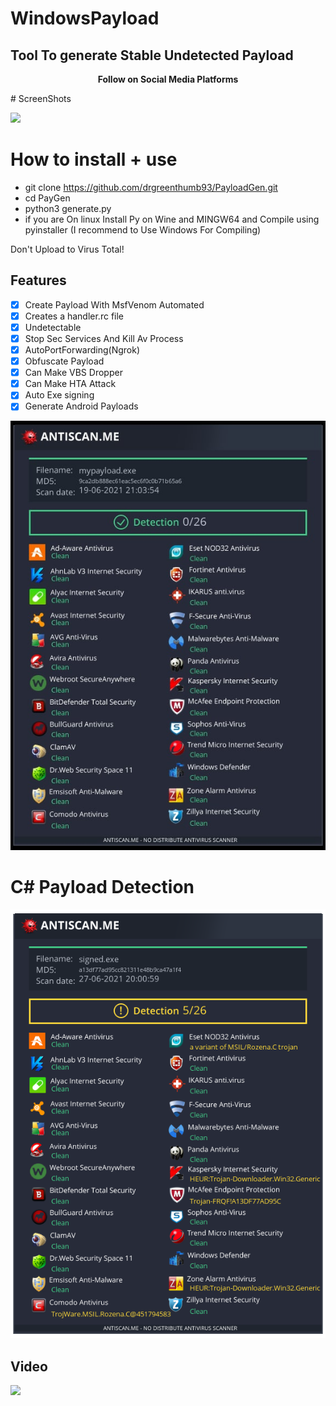 # WindowsPayload 
## Tool To generate Stable Undetected Payload

<p align="center">
  <b> Follow on Social Media Platforms </b>
</p>
# ScreenShots

![](/Screenshot/paygen.png)



# How to install + use
* git clone https://github.com/drgreenthumb93/PayloadGen.git
* cd PayGen
* python3 generate.py
* if you are On linux Install Py on Wine and MINGW64 and Compile using pyinstaller (I recommend to Use Windows For Compiling)

Don't Upload to Virus Total!

## Features
- [x] Create Payload With MsfVenom Automated
- [x] Creates a handler.rc file
- [x] Undetectable 
- [x] Stop Sec Services And Kill Av Process
- [x] AutoPortForwarding(Ngrok) 
- [x] Obfuscate Payload 
- [x] Can Make VBS Dropper  
- [x] Can Make HTA Attack
- [x] Auto Exe signing
- [x] Generate Android Payloads 

![](Detection.png)

# C# Payload Detection
 ![](csharppayload.png)


<h2>Video</h2>
<a href="https://www.youtube.com/watch?v=GN0BW_jQ03k"><img src="https://www.upload.ee/image/13243510/Screenshot_from_2021-06-17_14-59-40.png" style="max-width:100%;"></a> 
